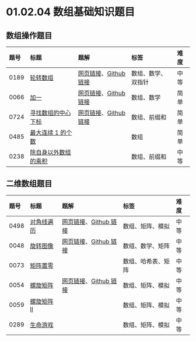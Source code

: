# 01.02.04 数组基础知识题目

## 数组操作题目

| 题号 | 标题 | 题解 | 标签 | 难度 |
| :------ | :------ | :------ | :------ | :------ |
| 0189 | [轮转数组](https://leetcode.cn/problems/rotate-array/) | [网页链接](https://datawhalechina.github.io/leetcode-notes/#/solutions/0189)、[Github 链接](https://github.com/datawhalechina/leetcode-notes/blob/main/docs/solutions/0189.md) | 数组、数学、双指针 | 中等 |
| 0066 | [加一](https://leetcode.cn/problems/plus-one/) | [网页链接](https://datawhalechina.github.io/leetcode-notes/#/solutions/0066)、[Github 链接](https://github.com/datawhalechina/leetcode-notes/blob/main/docs/solutions/0066.md) | 数组、数学 | 简单 |
| 0724 | [寻找数组的中心下标](https://leetcode.cn/problems/find-pivot-index/) | [网页链接](https://datawhalechina.github.io/leetcode-notes/#/solutions/0724)、[Github 链接](https://github.com/datawhalechina/leetcode-notes/blob/main/docs/solutions/0724.md) | 数组、前缀和 | 简单 |
| 0485 | [最大连续 1 的个数](https://leetcode.cn/problems/max-consecutive-ones/) |  | 数组 | 简单 |
| 0238 | [除自身以外数组的乘积](https://leetcode.cn/problems/product-of-array-except-self/) |  | 数组、前缀和 | 中等 |

## 二维数组题目

| 题号 | 标题 | 题解 | 标签 | 难度 |
| :------ | :------ | :------ | :------ | :------ |
| 0498 | [对角线遍历](https://leetcode.cn/problems/diagonal-traverse/) | [网页链接](https://datawhalechina.github.io/leetcode-notes/#/solutions/0498)、[Github 链接](https://github.com/datawhalechina/leetcode-notes/blob/main/docs/solutions/0498.md) | 数组、矩阵、模拟 | 中等 |
| 0048 | [旋转图像](https://leetcode.cn/problems/rotate-image/) | [网页链接](https://datawhalechina.github.io/leetcode-notes/#/solutions/0048)、[Github 链接](https://github.com/datawhalechina/leetcode-notes/blob/main/docs/solutions/0048.md) | 数组、数学、矩阵 | 中等 |
| 0073 | [矩阵置零](https://leetcode.cn/problems/set-matrix-zeroes/) |  | 数组、哈希表、矩阵 | 中等 |
| 0054 | [螺旋矩阵](https://leetcode.cn/problems/spiral-matrix/) | [网页链接](https://datawhalechina.github.io/leetcode-notes/#/solutions/0054)、[Github 链接](https://github.com/datawhalechina/leetcode-notes/blob/main/docs/solutions/0054.md) | 数组、矩阵、模拟 | 中等 |
| 0059 | [螺旋矩阵 II](https://leetcode.cn/problems/spiral-matrix-ii/) |  | 数组、矩阵、模拟 | 中等 |
| 0289 | [生命游戏](https://leetcode.cn/problems/game-of-life/) |  | 数组、矩阵、模拟 | 中等 |

